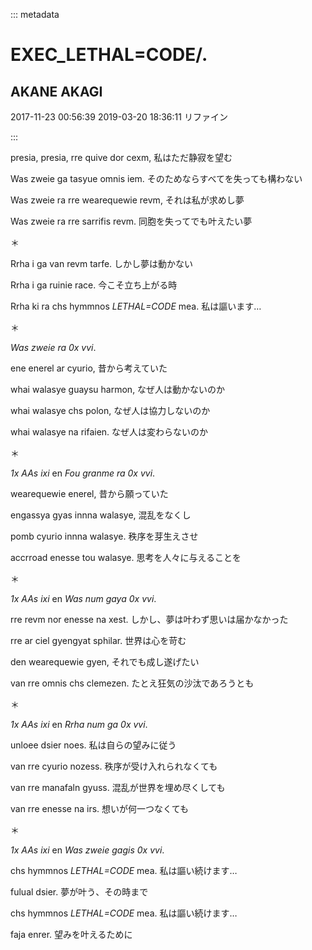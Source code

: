 ::: metadata

# EXEC_LETHAL=CODE/.

## AKANE AKAGI

2017-11-23 00:56:39
2019-03-20 18:36:11 リファイン

:::

presia, presia, rre quive dor cexm,
私はただ静寂を望む

Was zweie ga tasyue omnis iem.
そのためならすべてを失っても構わない

Was zweie ra rre wearequewie revm,
それは私が求めし夢

Was zweie ra rre sarrifis revm.
同胞を失ってでも叶えたい夢

＊

Rrha i ga van revm tarfe.
しかし夢は動かない

Rrha i ga ruinie race.
今こそ立ち上がる時

Rrha ki ra chs hymmnos *LETHAL=CODE* mea.
私は謳います…

＊

*Was zweie ra 0x vvi*.

ene enerel ar cyurio,
昔から考えていた

whai walasye guaysu harmon,
なぜ人は動かないのか

whai walasye chs polon,
なぜ人は協力しないのか

whai walasye na rifaien.
なぜ人は変わらないのか

＊

*1x AAs ixi* en *Fou granme ra 0x vvi*.

wearequewie enerel,
昔から願っていた

engassya gyas innna walasye,
混乱をなくし

pomb cyurio innna walasye.
秩序を芽生えさせ

accrroad enesse tou walasye.
思考を人々に与えることを

＊

*1x AAs ixi* en *Was num gaya 0x vvi*.

rre revm nor enesse na xest.
しかし、夢は叶わず思いは届かなかった

rre ar ciel gyengyat sphilar.
世界は心を苛む

den wearequewie gyen,
それでも成し遂げたい

van rre omnis chs clemezen.
たとえ狂気の沙汰であろうとも

＊

*1x AAs ixi* en *Rrha num ga 0x vvi*.

unloee dsier noes.
私は自らの望みに従う

van rre cyurio nozess.
秩序が受け入れられなくても

van rre manafaln gyuss.
混乱が世界を埋め尽くしても

van rre enesse na irs.
想いが何一つなくても

＊

*1x AAs ixi* en *Was zweie gagis 0x vvi*.

chs hymmnos *LETHAL=CODE* mea.
私は謳い続けます…

fulual dsier.
夢が叶う、その時まで

chs hymmnos *LETHAL=CODE* mea.
私は謳い続けます…

faja enrer.
望みを叶えるために
